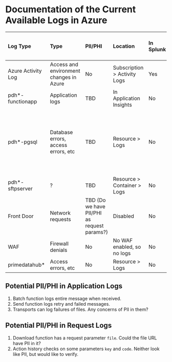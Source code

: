 # Documentation of the Current Available Logs in Azure

| Log Type           | Type                                    | PII/PHI                                     | Location                     | In Splunk | Required in Splunk for ATO | Notes                                                   |
| :----------------- | :-------------------------------------- | :------------------------------------------ | :--------------------------- | :-------- | :------------------------- | :------------------------------------------------------ |
| Azure Activity Log | Access and environment changes in Azure | No                                          | Subscription > Activity Logs | Yes       | Yes                        |                                                         |
| pdh*-functionapp   | Application logs                        | TBD                                         | In Application Insights      | No        | ?                          |                                                         |
| pdh*-pgsql         | Database errors, access errors, etc     | TBD                                         | Resource > Logs              | No        | ?                          | Could be other types of logs to capture like slow query |
| pdh*-sftpserver    | ?                                       | TBD                                         | Resource > Container > Logs  | No        | ?                          | Is this even in use?                                    |
| Front Door         | Network requests                        | TBD (Do we have PII/PHI as request params?) | Disabled                     | No        | ?                          | We should enable these logs                             |
| WAF                | Firewall denials                        | No                                          | No WAF enabled, so no logs   | No        | ?                          |                                                         |
| primedatahub*      | Access errors, etc                      | No                                          | Resource > Logs              | No        | ?                          |                                                         |


## Potential PII/PHI in Application Logs

1. Batch function logs entire message when received.
2. Send function logs retry and failed messages.
3. Transports can log failures of files. Any concerns of PII in them?

## Potential PII/PHI in Request Logs

1. Download function has a request parameter `file`. Could the file URL have PII in it?
2. Action history checks on some parameters `key` and `code`. Neither look like PII, but would like to verify.